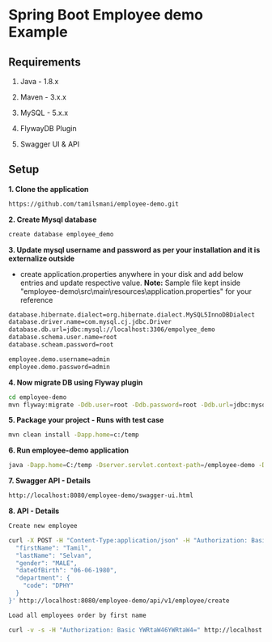 # Spring Boot Employee demo Example


## Requirements

1. Java - 1.8.x

2. Maven - 3.x.x

3. MySQL - 5.x.x

4. FlywayDB Plugin

5. Swagger UI & API

## Setup

**1. Clone the application**

```bash
https://github.com/tamilsmani/employee-demo.git
```

**2. Create Mysql database**
```bash
create database employee_demo
```

**3. Update mysql username and password as per your installation and it is externalize outside**

+ create application.properties anywhere in your disk and add below entries and update respective value.
**Note:** Sample file kept inside "employee-demo\src\main\resources\application.properties" for your reference 

```bash
database.hibernate.dialect=org.hibernate.dialect.MySQL5InnoDBDialect
database.driver.name=com.mysql.cj.jdbc.Driver
database.db.url=jdbc:mysql://localhost:3306/empolyee_demo
database.schema.user.name=root
database.scheam.password=root

employee.demo.username=admin
employee.demo.password=admin

```
**4. Now migrate DB using Flyway plugin**

```bash
cd employee-demo
mvn flyway:migrate -Ddb.user=root -Ddb.password=root -Ddb.url=jdbc:mysql://localhost:3306/employee_demo
```
**5. Package your project - Runs with test case**

```bash
mvn clean install -Dapp.home=c:/temp
```
**6. Run employee-demo application**

```bash
java -Dapp.home=C:/temp -Dserver.servlet.context-path=/employee-demo -Dspring.flyway.enabled=false -jar target/employee-demo-0.0.1-SNAPSHOT.jar
```

**7. Swagger API - Details**

```bash
http://localhost:8080/employee-demo/swagger-ui.html
```

**8. API - Details**


```bash
Create new employee

curl -X POST -H "Content-Type:application/json" -H "Authorization: Basic YWRtaW46YWRtaW4=" -d '{
  "firstName": "Tamil",
  "lastName": "Selvan",
  "gender": "MALE",
  "dateOfBirth": "06-06-1980",
  "department": {
    "code": "DPHY"
  }
}' http://localhost:8080/employee-demo/api/v1/employee/create
```

```bash
Load all employees order by first name

curl -v -s -H "Authorization: Basic YWRtaW46YWRtaW4=" http://localhost:8080/employee-demo/api/v1/employee/loadAll
```
